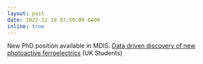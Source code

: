 ```yaml
---
layout: post
date: 2022-12-19 07:59:00-0400
inline: true
---
```


New PhD position available in MDIS. <a href='https://www.sems.qmul.ac.uk/research/studentships/435/data-driven-discovery-of-new-photoactive-ferroelectrics'>Data driven discovery of new photoactive ferroelectrics</a> (UK Students)
